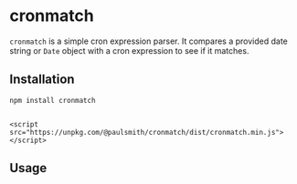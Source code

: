 # cronmatch

`cronmatch` is a simple cron expression parser. It compares a provided date string or `Date` object with a cron expression to see if it matches.

## Installation

```
npm install cronmatch

```


```

<script src="https://unpkg.com/@paulsmith/cronmatch/dist/cronmatch.min.js"></script>

```

## Usage